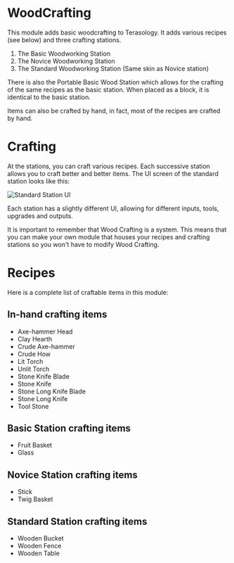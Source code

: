 # WoodCrafting
This module adds basic woodcrafting to Terasology. It adds various recipes (see below) and three crafting stations.

1. The Basic Woodworking Station
2. The Novice Woodworking Station
3. The Standard Woodworking Station (Same skin as Novice station)

There is also the Portable Basic Wood Station which allows for the crafting of the same recipes as the basic station. When placed as a block, it is identical to the basic station.

Items can also be crafted by hand, in fact, most of the recipes are crafted by hand.

# Crafting
At the stations, you can craft various recipes. Each successive station allows you to craft better and better items. The UI screen of the standard station looks like this:

![Standard Station UI](https://github.com/Steampunkery/WoodCrafting/blob/master/assets/textures/StandardWoodworking.png)

Each station has a slightly different UI, allowing for different inputs, tools, upgrades and outputs.

It is important to remember that Wood Crafting is a system. This means that you can make your own module that houses your recipes and crafting stations so you won't have to modify Wood Crafting.

# Recipes
Here is a complete list of craftable items in this module:

## In-hand crafting items
- Axe-hammer Head
- Clay Hearth
- Crude Axe-hammer
- Crude How
- Lit Torch
- Unlit Torch
- Stone Knife Blade
- Stone Knife
- Stone Long Knife Blade
- Stone Long Knife
- Tool Stone

## Basic Station crafting items
- Fruit Basket
- Glass

## Novice Station crafting items
- Stick
- Twig Basket

## Standard Station crafting items
- Wooden Bucket
- Wooden Fence
- Wooden Table
